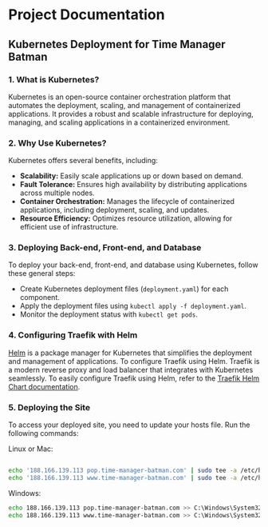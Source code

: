# Project Documentation

## Kubernetes Deployment for Time Manager Batman

### 1. What is Kubernetes?

Kubernetes is an open-source container orchestration platform that automates the deployment, scaling, and management of containerized applications. It provides a robust and scalable infrastructure for deploying, managing, and scaling applications in a containerized environment.

### 2. Why Use Kubernetes?

Kubernetes offers several benefits, including:

- **Scalability:** Easily scale applications up or down based on demand.
- **Fault Tolerance:** Ensures high availability by distributing applications across multiple nodes.
- **Container Orchestration:** Manages the lifecycle of containerized applications, including deployment, scaling, and updates.
- **Resource Efficiency:** Optimizes resource utilization, allowing for efficient use of infrastructure.

### 3. Deploying Back-end, Front-end, and Database

To deploy your back-end, front-end, and database using Kubernetes, follow these general steps:

- Create Kubernetes deployment files (`deployment.yaml`) for each component.
- Apply the deployment files using `kubectl apply -f deployment.yaml`.
- Monitor the deployment status with `kubectl get pods`.

### 4. Configuring Traefik with Helm

[Helm](https://helm.sh/) is a package manager for Kubernetes that simplifies the deployment and management of applications. To configure Traefik using Helm. Traefik is a modern reverse proxy and load balancer that integrates with Kubernetes seamlessly. To easily configure Traefik using Helm, refer to the [Traefik Helm Chart documentation](https://doc.traefik.io/traefik/getting-started/install-traefik/#use-the-helm-chart).

### 5. Deploying the Site

To access your deployed site, you need to update your hosts file. Run the following commands:


Linux or Mac:
```bash

echo '188.166.139.113 pop.time-manager-batman.com' | sudo tee -a /etc/hosts
echo '188.166.139.113 www.time-manager-batman.com' | sudo tee -a /etc/hosts
```

Windows:
```bash
echo 188.166.139.113 pop.time-manager-batman.com >> C:\Windows\System32\drivers\etc\hosts
echo 188.166.139.113 www.time-manager-batman.com >> C:\Windows\System32\drivers\etc\hosts
```